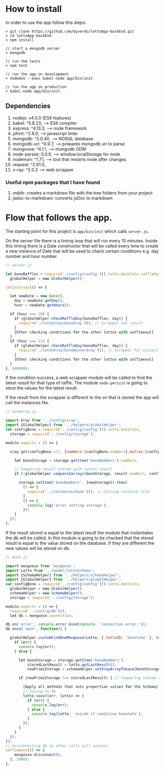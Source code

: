 # How to install
In order to use the app follow this steps:

```
> git clone https://github.com/byverdu/lottoApp-backEnd.git
> cd lottoApp-backEnd
> npm install

// start a mongodb server
> mongodb

// run the tests
> npm test

// run the app on development
> nodemon --exec babel-node app/bin/init

// run the app on production
> babel-node app/bin/init
```

## Dependencies
1. nodejs: v4.0.0 (ES6 features)
2. babel: ^5.8.23, --> ES6 compiler
3. express: ^4.13.3, --> node framework
4. jshint: ^2.8.0, --> javascript linter
5. mongodb: ^2.0.40, --> NOSQL database
6. mongodb-uri: ^0.9.7, --> prepares mongodb uri to parse
7. mongoose: ^4.1.1, --> mongodb ODM
8. node-persist: 0.0.6, --> window.localStorage for node
9. nodemon: ^1.7.1, --> tool that restarts node after changes
10. request: ^2.61.0,
11. x-ray: ^2.0.2 --> web scrapper

### Useful npm packages that I have found
1. mddir: creates a markdown file with the tree folders from your project
2. jsdoc-to-markdown: converts jsDoc to markdown

# Flow that follows the app.

The starting point for this project is `app/bin/init` which calls `server.js`.

On the server file there is a timing loop that will run every 10 minutes. Inside this timing there is a Date constructor that will be called every time to create a new instance of Date that will be used to check certain conditions e.g. day number and hour number.

```js
// server.js

let bonoRaffles = require('./config/config')().lotto.bonoloto.raffleDays, // [1,2,3,5]
  globalHelper = new GlobalHelper();

setInterval(() => {

  let newDate = new Date(),
    day = newDate.getDay(),
    hour = newDate.getHours();

  if (hour === 20) {
    if (globalHelper.checkRaffleDay(bonoRaffles, day)) {
      require('./lottoXray/bonoXray')(); // Scrapper las result
    }
    {Other checking conditions for the other lottos with setTimeout}
  }
  if (hour === 21) {
    if (globalHelper.checkRaffleDay(bonoRaffles, day)) {
      require('./lottoXray/bonoWinnerXray')(); // Scrapper for wiiners
    }
    {Other checking conditions for the other lottos with setTimeout}
  }
}, 600000);
```
If the condition success, a web scrapper module will be called to find the latest result for that type of raffle. The module `node-persist` is going to store the values for the latest result.

If the result from the scrapper is different to the on that is stored the app will call the instances file.

```js
// bonoXray.js

import Xray from '../config/xray';
import {GlobalHelper} from '../helpers/globalHelper';
let configBono = require('../config/config')().lotto.bonoloto,
  storage = require('../config/storage');

module.exports = () => {

  xray.get(configBono.url, {numbers:[configBono.numbers],extras:[configBono.extras]} ).then(result => {

    let bonoStorage = storage.getItem('bonoNumbers').numbers;

    // Comparing result stored with latest result
    if (!globalHelper.compare2arrays(bonoStorage, result.numbers, configBono.sliceCountBall)) {

      storage.setItem('bonoNumbers', {newStorage}).then(
        () => {
          require('../instances/bono')(); // Calling instance file
        },
        () => {
          console.log('error setting storage');
        });
    }
  });
};
```

If the result stored is equal to the latest result the module that instantiates the db will be called. In this module is going to be checked that the stored result is equal to the value stored on the database. If they are different the new values will be stored on db.

```js
// bono.js

import mongoose from 'mongoose';
import Lotto from '../model/lottoSchema';
import {SchemaHelper} from '../helpers/schemaHelper';
import {GlobalHelper} from '../helpers/globalHelper';
var configBono = require('../config/config')().lotto.bonoloto,
  globalHelper = new GlobalHelper(),
  schemaHelper = new SchemaHelper(),
  storage = require('../config/storage');

module.exports = () => {
  require('../config/db')();
  let db = mongoose.connection;

db.on('error', console.error.bind(console, 'connection error:'));
db.once('open', function() {

  globalHelper.customFindOneMongoose(Lotto, { lottoID: 'bonoloto' }, (err, lotto) => {
    if (err) {
      console.log(err);
    } else {

      let bonoStorage = storage.getItem('bonoNumbers'),
          storedLastResult = lotto.getLastResult(),
          newPrimiStorage = schemaHelper.setXrayArrayToSave(bonoStorage.numbers);

      if (newPrimiStorage !== storedLastResult) { // Comparing stored value with db value

        {Apply all methods that sets properties values for the Schema}
        // Saving to db
        lotto.save((err, lotto) => {
          if (err) {
            console.log(err);
          } else {
            console.log(lotto, 'inside if condition bonoloto');
          }
        });
      }
    }
  });
});
// Disconnecting db so other calls will success
setTimeout(() => {
    mongoose.disconnect();
  }, 1000);
};
```
